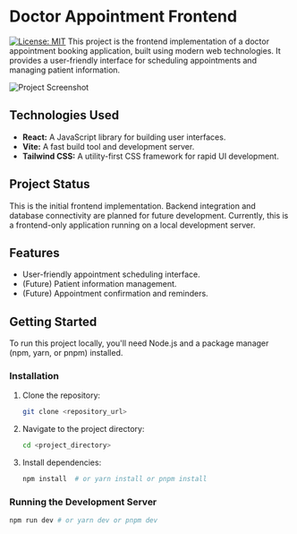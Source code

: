 # Doctor Appointment Frontend

[![License: MIT](https://img.shields.io/badge/License-MIT-yellow.svg)](https://opensource.org/licenses/MIT) This project is the frontend implementation of a doctor appointment booking application, built using modern web technologies. It provides a user-friendly interface for scheduling appointments and managing patient information.

![Project Screenshot](file:///C:/Users/HARSH%20RAJ/Downloads/12628332_5024768.svg)
 ## Technologies Used

*   **React:** A JavaScript library for building user interfaces.
*   **Vite:** A fast build tool and development server.
*   **Tailwind CSS:** A utility-first CSS framework for rapid UI development.

## Project Status

This is the initial frontend implementation. Backend integration and database connectivity are planned for future development. Currently, this is a frontend-only application running on a local development server.

## Features

*   User-friendly appointment scheduling interface.
*   (Future) Patient information management.
*   (Future) Appointment confirmation and reminders.

## Getting Started

To run this project locally, you'll need Node.js and a package manager (npm, yarn, or pnpm) installed.

### Installation

1.  Clone the repository:

    ```bash
    git clone <repository_url>
    ```

2.  Navigate to the project directory:

    ```bash
    cd <project_directory>
    ```

3.  Install dependencies:

    ```bash
    npm install  # or yarn install or pnpm install
    ```

### Running the Development Server

```bash
npm run dev # or yarn dev or pnpm dev
